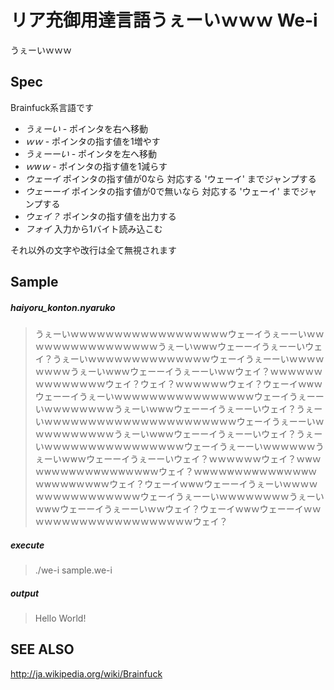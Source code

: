 リア充御用達言語うぇーいｗｗｗ We-i
====

うぇーいｗｗｗ

Spec
----

Brainfuck系言語です

- *うぇーい* - ポインタを右へ移動
- *ｗｗ* - ポインタの指す値を1増やす
- *うぇーーい* - ポインタを左へ移動
- *ｗwｗ* - ポインタの指す値を1減らす
- *ウェーイ* ポインタの指す値が0なら 対応する 'ウェーイ' までジャンプする
- *ウェーーイ* ポインタの指す値が0で無いなら 対応する 'ウェーイ' までジャンプする
- *ウェイ？* ポインタの指す値を出力する
- *フォイ* 入力から1バイト読み込こむ


それ以外の文字や改行は全て無視されます

Sample
----

##### haiyoru_konton.nyaruko

> うぇーいｗｗｗｗｗｗｗｗｗｗｗｗｗｗｗｗｗｗウェーイうぇーーいｗｗｗｗｗｗｗｗｗｗｗｗｗｗｗｗうぇーいｗwｗウェーーイうぇーーいウェイ？﻿うぇーいｗｗｗｗｗｗｗｗｗｗｗｗｗｗウェーイうぇーーいｗｗｗｗｗｗｗｗうぇーいｗwｗウェーーイうぇーーいｗｗウェイ？﻿ｗｗｗｗｗｗｗｗｗｗｗｗｗｗウェイ？﻿ウェイ？﻿ｗｗｗｗｗｗウェイ？﻿ウェーイｗwｗウェーーイうぇーいｗｗｗｗｗｗｗｗｗｗｗｗｗｗｗｗウェーイうぇーーいｗｗｗｗｗｗｗｗうぇーいｗwｗウェーーイうぇーーいウェイ？﻿うぇーいｗｗｗｗｗｗｗｗｗｗｗｗｗｗｗｗｗｗｗｗｗｗウェーイうぇーーいｗｗｗｗｗｗｗｗｗｗうぇーいｗwｗウェーーイうぇーーいウェイ？﻿うぇーいｗｗｗｗｗｗｗｗｗｗｗｗｗｗｗｗウェーイうぇーーいｗｗｗｗｗｗうぇーいｗwｗウェーーイうぇーーいウェイ？﻿ｗｗｗｗｗｗウェイ？﻿ｗwｗｗwｗｗwｗｗwｗｗwｗｗwｗウェイ？﻿ｗwｗｗwｗｗwｗｗwｗｗwｗｗwｗｗwｗｗwｗウェイ？﻿ウェーイｗwｗウェーーイうぇーいｗｗｗｗｗｗｗｗｗｗｗｗｗｗｗｗウェーイうぇーーいｗｗｗｗｗｗｗｗうぇーいｗwｗウェーーイうぇーーいｗｗウェイ？﻿ウェーイｗwｗウェーーイｗｗｗｗｗｗｗｗｗｗｗｗｗｗｗｗｗｗｗｗウェイ？﻿


##### execute
> ./we-i sample.we-i

##### output

> Hello World!


SEE ALSO
----
http://ja.wikipedia.org/wiki/Brainfuck
